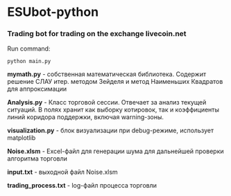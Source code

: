# ESUbot-python
### Trading bot for trading on the exchange livecoin.net

Run command:
```
python main.py
```

**mymath.py** - собственная математическая библиотека. Содержит решение СЛАУ итер. методом Зейделя и метод Наименьших Квадратов для аппроксимации

**Analysis.py** - Класс торговой сессии. Отвечает за анализ текущей ситуаций. В полях хранит как выборку котировок, так и коэффициенты линий коридора поддержки, включая warning-зоны.

**visualization.py** - блок визуализации при debug-режиме, использует matplotlib

**Noise.xlsm** - Excel-файл для генерации шума для дальнейшей проверки алгоритма торговли

**input.txt** - выходной файл Noise.xlsm

**trading_process.txt** - log-файл процесса торговли
